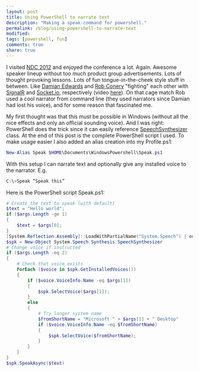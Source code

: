 ```yaml
---
layout: post
title: Using PowerShell to narrate text
description: "Making a speak-command for powershell."
permalink: /blog/using-powershell-to-narrate-text
modified:
tags: [powershell, fun]
comments: true
share: true
---
```


I visited [NDC 2012](http://www.ndcoslo.com/) and enjoyed the conference a lot. Again. 
Awesome speaker lineup without too much product group advertisements. Lots of thought 
provoking lessons. Lots of fun tongue-in-the-cheek style stuff in between. Like 
[Damian Edwards](http://damianedwards.wordpress.com/) and 
[Rob Conery](http://wekeroad.com/) "fighting" each other with 
[SignalR](https://github.com/SignalR/SignalR) and [Socket.io](http://socket.io/), 
respectively (video [here](http://vimeo.com/43676938)). On that cage match Rob used a 
cool narrator from command line (they used narrators since Damian had lost his voice), 
and for some reason that fascinated me.

My first thought was that this must be possible in Windows (without all the nice effects 
and only an official sounding voice). And I was right: PowerShell does the trick since it 
can easily reference [SpeechSynthesizer](http://msdn.microsoft.com/en-us/library/ms596245) 
class. At the end of this post is the complete PowerShell script I used. To make usage easier 
I also added an alias creation into my Profile.ps1:

```PowerShell
New-Alias Speak $HOME\Documents\WindowsPowershell\Speak.ps1
```

With this setup I can narrate text and optionally give any installed voice to the narrator. E.g.

```PowerShell
C:\>Speak “Speak this”
```

Here is the PowerShell script Speak.ps1:

```PowerShell
# Create the text to speak (with default)
$text = "Hello world";
if ($args.Length -ge 1) 
{
    $text = $args[0];
}
[System.Reflection.Assembly]::LoadWithPartialName("System.Speech") | out-null
$spk = New-Object System.Speech.Synthesis.SpeechSynthesizer
# Change voice if instructed
if ($args.Length -eq 2) 
{
    # Check that voice exists
    ForEach ($voice in $spk.GetInstalledVoices()) 
    {
        if ($voice.VoiceInfo.Name -eq $args[1]) 
        {
            $spk.SelectVoice($args[1]);
        }
        else 
        {
            # Try longer system name
            $fromShortName = "Microsoft " + $args[1] + " Desktop"
            if ($voice.VoiceInfo.Name -eq $fromShortName) 
            {
                $spk.SelectVoice($fromShortName);
            }
        }
    }
}
$spk.SpeakAsync($text)
```